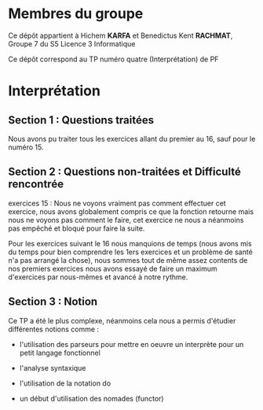 # Membres du groupe

Ce dépôt appartient à Hichem **KARFA** et Benedictus Kent **RACHMAT**, Groupe 7 du S5 Licence 3 Informatique

Ce dépôt correspond au TP numéro quatre (Interprétation) de PF

# Interprétation
 
## Section 1 : Questions traitées

Nous avons pu traiter tous les exercices allant du premier au 16, sauf pour le numéro 15.


## Section 2 : Questions non-traitées et Difficulté rencontrée
 
exercices 15 : Nous ne voyons vraiment pas comment effectuer cet exercice, nous avons globalement compris ce que la fonction retourne mais nous ne voyons pas comment le faire, cet exercice ne nous a néanmoins pas empêché et bloqué pour faire la suite.

Pour les exercices suivant le 16 nous manquions de temps (nous avons mis du temps pour bien comprendre les 1ers exercices et un problème de santé n'a pas arrangé la chose), nous sommes tout de même assez contents de nos premiers exercices nous avons essayé de faire un maximum d'exercices par nous-mêmes et avancé à notre rythme.

## Section 3 : Notion

Ce TP a été le plus complexe, néanmoins cela nous a permis d'étudier différentes notions comme : 

- l'utilisation des parseurs pour mettre en oeuvre un interprète pour un petit langage fonctionnel  

- l'analyse syntaxique 

- l'utilisation de la notation do

- un début d'utilisation des nomades (functor) 


